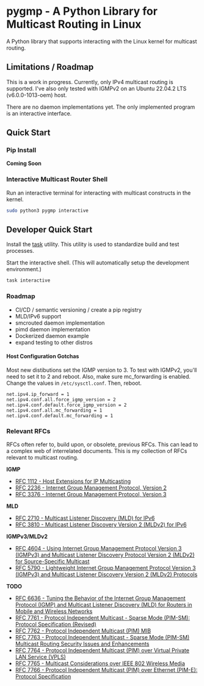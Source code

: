 # pygmp - A Python Library for Multicast Routing in Linux

A Python library that supports interacting with the Linux kernel for multicast routing.  


## Limitations / Roadmap
This is a work in progress.  Currently, only IPv4 multicast routing is supported.  I've also only tested with IGMPv2 on an Ubuntu 22.04.2 LTS (v6.0.0-1013-oem) host.

There are no daemon implementations yet.  The only implemented program is an interactive interface.


## Quick Start


### Pip Install

**Coming Soon**

### Interactive Multicast Router Shell

Run an interactive terminal for interacting with multicast constructs in the kernel.
```bash
sudo python3 pygmp interactive
```


## Developer Quick Start

Install the [task](https://taskfile.dev/installation) utility.  This utility is used to standardize build and test processes.

Start the interactive shell.  (This will automatically setup the development environment.)
```bash
task interactive
```

### Roadmap

- CI/CD / semantic versioning / create a pip registry
- MLD/IPv6 support
- smcrouted daemon implementation
- pimd daemon implementation
- Dockerized daemon example
- expand testing to other distros



#### Host Configuration Gotchas

Most new distibutions set the IGMP version to 3.  To test with IGMPv2, you'll need to set it to 2 and reboot.  Also, make sure mc_forwarding is enabled.  Change the values in `/etc/sysctl.conf`.  Then, reboot.

```
net.ipv4.ip_forward = 1
net.ipv4.conf.all.force_igmp_version = 2
net.ipv4.conf.default.force_igmp_version = 2
net.ipv4.conf.all.mc_forwarding = 1
net.ipv4.conf.default.mc_forwarding = 1
```


### Relevant RFCs

RFCs often refer to, build upon, or obsolete, previous RFCs.  This can lead to a complex web of interrelated documents.  This is my collection of RFCs relevant to multicast routing.


**IGMP**
- [RFC 1112 - Host Extensions for IP Multicasting](https://datatracker.ietf.org/doc/html/rfc1112)
- [RFC 2236 - Internet Group Management Protocol, Version 2](https://datatracker.ietf.org/doc/html/rfc2236)
- [RFC 3376 - Internet Group Management Protocol, Version 3](https://datatracker.ietf.org/doc/html/rfc3376)

**MLD**
- [RFC 2710 - Multicast Listener Discovery (MLD) for IPv6](https://datatracker.ietf.org/doc/html/rfc2710)
- [RFC 3810 - Multicast Listener Discovery Version 2 (MLDv2) for IPv6](https://datatracker.ietf.org/doc/html/rfc3810)

**IGMPv3/MLDv2**
- [RFC 4604 - Using Internet Group Management Protocol Version 3 (IGMPv3) and Multicast Listener Discovery Protocol Version 2 (MLDv2) for Source-Specific Multicast](https://datatracker.ietf.org/doc/html/rfc4604)
- [RFC 5790 - Lightweight Internet Group Management Protocol Version 3 (IGMPv3) and Multicast Listener Discovery Version 2 (MLDv2) Protocols](https://datatracker.ietf.org/doc/html/rfc5790)


**TODO**

- [RFC 6636 - Tuning the Behavior of the Internet Group Management Protocol (IGMP) and Multicast Listener Discovery (MLD) for Routers in Mobile and Wireless Networks](https://datatracker.ietf.org/doc/html/rfc6636)
- [RFC 7761 - Protocol Independent Multicast - Sparse Mode (PIM-SM): Protocol Specification (Revised)](https://datatracker.ietf.org/doc/html/rfc7761)
- [RFC 7762 - Protocol Independent Multicast (PIM) MIB](https://datatracker.ietf.org/doc/html/rfc7762)
- [RFC 7763 - Protocol Independent Multicast - Sparse Mode (PIM-SM) Multicast Routing Security Issues and Enhancements](https://datatracker.ietf.org/doc/html/rfc7763)
- [RFC 7764 - Protocol Independent Multicast (PIM) over Virtual Private LAN Service (VPLS)](https://datatracker.ietf.org/doc/html/rfc7764)
- [RFC 7765 - Multicast Considerations over IEEE 802 Wireless Media](https://datatracker.ietf.org/doc/html/rfc7765)
- [RFC 7766 - Protocol Independent Multicast (PIM) over Ethernet (PIM-E): Protocol Specification](https://datatracker.ietf.org/doc/html/rfc7766)
